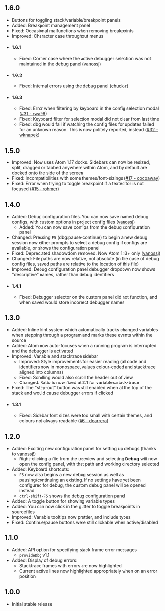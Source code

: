 ## 1.6.0
* Buttons for toggling stack/variable/breakpoint panels
* Added: Breakpoint management panel
* Fixed: Occasional malfunctions when removing breakpoints
* Improved: Character case throughout menus
* #### 1.6.1
	* Fixed: Corner case where the active debugger selection was not maintained in the debug panel ([vanossj](https://github.com/vanossj))
* #### 1.6.2
	* Fixed: Internal errors using the debug panel ([chuck-r](https://github.com/chuck-r))
* #### 1.6.3
	* Fixed: Error when filtering by keyboard in the config selection modal ([#31 - rwa96](https://github.com/31i73/atom-dbg/issues/31))
	* Fixed: Keyboard filter for selection modal did not clear from last time
	* Fixed: dbg would fail if watching the config files for updates failed for an unknown reason. This is now politely reported, instead ([#32 - wknapek](https://github.com/31i73/atom-dbg/issues/27))

## 1.5.0
* Improved: Now uses Atom 1.17 docks. Sidebars can now be resized, split, dragged or tabbed anywhere within Atom, and by default are docked onto the side of the screen
* Fixed: Incompatibilities with some themes/font-sizings ([#17 - cocoaway](https://github.com/31i73/atom-dbg/issues/17))
* Fixed: Error when trying to toggle breakpoint if a texteditor is not focused ([#15 - rohmer](https://github.com/31i73/atom-dbg/issues/15))

## 1.4.0
* Added: Debug configuration files. You can now save named debug configs, with custom options in project config files ([vanossj](https://github.com/vanossj))
	*  Added: You can now save configs from the debug configuration panel
* Changed: Pressing `F5` (dbg:pause-continue) to begin a new debug session now either prompts to select a debug config if configs are available, or shows the configuration panel
* Fixed: Depreciated shadowdom removed. Now Atom 1.13+ only  ([vanossj](https://github.com/vanossj))
* Changed: File paths are now relative, not absolute (in the case of debug config files, saved paths are relative to the location of this file)
* Improved: Debug configuration panel debugger dropdown now shows "descriptive" names, rather than debug identifiers
* #### 1.4.1
	* Fixed: Debugger selector on the custom panel did not function, and when saved would store incorrect debugger names

## 1.3.0
* Added: Inline hint system which automatically tracks changed variables when stepping through a program and marks these events within the source
* Added: Atom now auto-focuses when a running program is interrupted and the debugger is activated
* Improved: Variable and stacktrace sidebar
	* Improved: Style improvements for easier reading (all code and identifiers now in monospace, values colour-coded and stacktrace aligned into columns)
	* Fixed: Scrolling would also scroll the header out of view
	* Changed: Ratio is now fixed at 2:1 for variables:stack-trace
* Fixed: The "step-out" button was still enabled when at the top of the stack and would cause debugger errors if clicked
* #### 1.3.1
	* Fixed: Sidebar font sizes were too small with certain themes, and colours not always readable ([#6 - dcarrera](https://github.com/31i73/atom-dbg/issues/6))

## 1.2.0
* Added: Exciting new configuration panel for setting up debugs (thanks to [vanossj](https://github.com/vanossj)!)
	* Right-clicking a file from the treeview and selecting **Debug** will now open the config panel, with that path and working directory selected
* Added: Keyboard shortcuts:
	* `F5` now also begins a new debug session as well as pausing/continuing an existing. If no settings have yet been configured for debug, the custom debug panel will be opened instead
	* `ctrl-shift-F5` shows the debug configuration panel
* Added: A toggle button for showing variable types
* Added: You can now click in the gutter to toggle breakpoints in sourcefiles
* Improved: Variable tooltips now prettier, and include types
* Fixed: Continue/pause buttons were still clickable when active/disabled

## 1.1.0
* Added: API option for specifying stack frame error messages
	* `provideDbg` v1.1
* Added: Display of debug errors:
	* Stacktrace frames with errors are now highlighted
	* Current active lines now highlighted appropriately when on an error position

## 1.0.0
* Initial stable release
